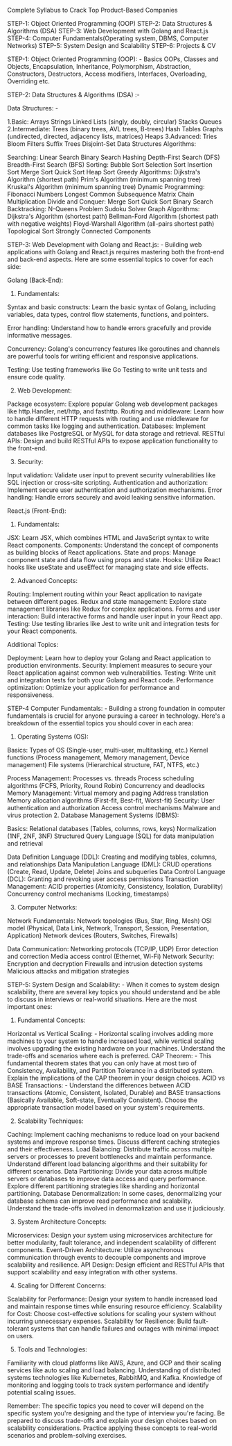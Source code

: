 Complete Syllabus to Crack Top Product-Based Companies

STEP-1: Object Oriented Programming (OOP)
STEP-2: Data Structures & Algorithms (DSA)
STEP-3: Web Development with Golang and React.js
STEP-4: Computer Fundamentals(Operating system, DBMS, Computer Networks)
STEP-5: System Design and Scalability 
STEP-6: Projects & CV


STEP-1: Object Oriented Programming (OOP): - Basics OOPs, Classes and Objects, Encapsulation, Inheritance, Polymorphism, Abstraction, Constructors, Destructors, Access modifiers, Interfaces, Overloading, Overriding etc.

STEP-2: Data Structures & Algorithms (DSA) :- 

 Data Structures: -

  1.Basic:
	Arrays
	Strings
	Linked Lists (singly, doubly, circular)
	Stacks
	Queues
  2.Intermediate:
	Trees (binary trees, AVL trees, B-trees)
	Hash Tables
	Graphs (undirected, directed, adjacency lists, matrices)
	Heaps
  3.Advanced:
	Tries
	Bloom Filters
	Suffix Trees
	Disjoint-Set Data Structures
 Algorithms:

  Searching:
	Linear Search
	Binary Search
	Hashing
	Depth-First Search (DFS)
	Breadth-First Search (BFS)
  Sorting:
	Bubble Sort
	Selection Sort
	Insertion Sort
	Merge Sort
	Quick Sort
	Heap Sort
 Greedy Algorithms:
	Dijkstra's Algorithm (shortest path)
	Prim's Algorithm (minimum spanning tree)
	Kruskal's Algorithm (minimum spanning tree)
 Dynamic Programming:
	Fibonacci Numbers
	Longest Common Subsequence
	Matrix Chain Multiplication
 Divide and Conquer:
	Merge Sort
	Quick Sort
	Binary Search
 Backtracking:
	N-Queens Problem
	Sudoku Solver
 Graph Algorithms:
	Dijkstra's Algorithm (shortest path)
	Bellman-Ford Algorithm (shortest path with negative weights)
	Floyd-Warshall Algorithm (all-pairs shortest path)
	Topological Sort
	Strongly Connected Components
	

STEP-3: Web Development with Golang and React.js: - Building web applications with Golang and React.js requires mastering 
both the front-end and back-end aspects. Here are some essential topics to cover for each side:

Golang (Back-End):

1. Fundamentals:

Syntax and basic constructs: Learn the basic syntax of Golang, including variables,  data  types, control flow statements, functions, and pointers.

Error handling: Understand how to handle errors gracefully and provide informative messages.

Concurrency: Golang's concurrency features like goroutines and channels are powerful tools for writing efficient and responsive applications.

Testing: Use testing frameworks like Go Testing to write unit tests and ensure code quality. 

2. Web Development:

Package ecosystem: Explore popular Golang web development packages like http.Handler, net/http, and fasthttp.
Routing and middleware: Learn how to handle different HTTP requests with routing and use middleware for common tasks like logging and authentication.
Databases: Implement databases like PostgreSQL or MySQL for data storage and retrieval.
RESTful APIs: Design and build RESTful APIs to expose application functionality to the front-end.

3. Security:

Input validation: Validate user input to prevent security vulnerabilities like SQL injection or cross-site scripting.
Authentication and authorization: Implement secure user authentication and authorization mechanisms.
Error handling: Handle errors securely and avoid leaking sensitive information.

React.js (Front-End):

1. Fundamentals:

JSX: Learn JSX, which combines HTML and JavaScript syntax to write React components.
Components: Understand the concept of components as building blocks of React applications.
State and props: Manage component state and data flow using props and state.
Hooks: Utilize React hooks like useState and useEffect for managing state and side effects.

	
2. Advanced Concepts:

Routing: Implement routing within your React application to navigate between different pages.	Redux and state management: Explore state management libraries like Redux for complex applications.
Forms and user interaction: Build interactive forms and handle user input in your React app.
Testing: Use testing libraries like Jest to write unit and integration tests for your React components.
	
Additional Topics:

Deployment: Learn how to deploy your Golang and React application to production environments.
Security: Implement measures to secure your React application against common web vulnerabilities.
Testing: Write unit and integration tests for both your Golang and React code.
Performance optimization: Optimize your application for performance and responsiveness.

STEP-4 Computer Fundamentals: - Building a strong foundation in computer fundamentals is crucial for anyone pursuing a career
in technology. Here's a breakdown of the essential topics you should cover in each area:

1. Operating Systems (OS):

 Basics:
Types of OS (Single-user, multi-user, multitasking, etc.)
Kernel functions (Process management, Memory management, Device management)
File systems (Hierarchical structure, FAT, NTFS, etc.)

 Process Management:
Processes vs. threads
Process scheduling algorithms (FCFS, Priority, Round Robin)
Concurrency and deadlocks
 Memory Management:
Virtual memory and paging
Address translation
Memory allocation algorithms (First-fit, Best-fit, Worst-fit)
 Security:
User authentication and authorization
Access control mechanisms
Malware and virus protection
2. Database Management Systems (DBMS):

 Basics:
Relational databases (Tables, columns, rows, keys)
Normalization (1NF, 2NF, 3NF)
Structured Query Language (SQL) for data manipulation and retrieval

 Data Definition Language (DDL):
Creating and modifying tables, columns, and relationships
Data Manipulation Language (DML):
CRUD operations (Create, Read, Update, Delete)
Joins and subqueries
 Data Control Language (DCL):
	Granting and revoking user access permissions
 Transaction Management:
	ACID properties (Atomicity, Consistency, Isolation, Durability)
	Concurrency control mechanisms (Locking, timestamps)

3. Computer Networks:

 Network Fundamentals:
	Network topologies (Bus, Star, Ring, Mesh)
	OSI model (Physical, Data Link, Network, Transport, Session, Presentation, Application)
	Network devices (Routers, Switches, Firewalls)

 Data Communication:
	Networking protocols (TCP/IP, UDP)
	Error detection and correction
	Media access control (Ethernet, Wi-Fi)
 Network Security:
	Encryption and decryption
	Firewalls and intrusion detection systems
	Malicious attacks and mitigation strategies
	
	
STEP-5: System Design and Scalability: - When it comes to system design scalability, there are several key topics you should understand and be able to discuss in interviews or real-world situations. Here are the most important ones:

 1. Fundamental Concepts:

 Horizontal vs Vertical Scaling: -
Horizontal scaling involves adding more machines to your system to handle increased load, while vertical scaling involves upgrading the existing hardware on your machines. Understand the trade-offs and scenarios where each is preferred.
CAP Theorem: - This fundamental theorem states that you can only have at most two of Consistency, Availability, and Partition Tolerance in a distributed system. Explain the implications of the CAP theorem in your design choices.
ACID vs BASE Transactions: - Understand the differences between ACID transactions (Atomic, Consistent, Isolated, Durable) and BASE transactions (Basically Available, Soft-state, Eventually Consistent). Choose the appropriate transaction model based on your system's requirements.

 2. Scalability Techniques:

Caching: Implement caching mechanisms to reduce load on your backend systems and improve response times. Discuss different caching strategies and their effectiveness.
Load Balancing: Distribute traffic across multiple servers or processes to prevent bottlenecks and maintain performance. Understand different load balancing algorithms and their suitability for different scenarios.
Data Partitioning: Divide your data across multiple servers or databases to improve data access and query performance. Explore different partitioning strategies like sharding and horizontal partitioning.
Database Denormalization: In some cases, denormalizing your database schema can improve read performance and scalability. Understand the trade-offs involved in denormalization and use it judiciously.

3. System Architecture Concepts:

Microservices: Design your system using microservices architecture for better modularity, fault tolerance, and independent scalability of different components.
Event-Driven Architecture: Utilize asynchronous communication through events to decouple components and improve scalability and resilience.
API Design: Design efficient and RESTful APIs that support scalability and easy integration with other systems.

4. Scaling for Different Concerns:

Scalability for Performance: Design your system to handle increased load and maintain response times while ensuring resource efficiency.
Scalability for Cost: Choose cost-effective solutions for scaling your system without incurring unnecessary expenses.
Scalability for Resilience: Build fault-tolerant systems that can handle failures and outages with minimal impact on users.
 
5. Tools and Technologies:

Familiarity with cloud platforms like AWS, Azure, and GCP and their scaling services like auto scaling and load balancing.
Understanding of distributed systems technologies like Kubernetes, RabbitMQ, and Kafka.
Knowledge of monitoring and logging tools to track system performance and identify potential scaling issues.
 
 Remember:
The specific topics you need to cover will depend on the specific system you're designing and the type of interview you're facing.
Be prepared to discuss trade-offs and explain your design choices based on scalability considerations.
Practice applying these concepts to real-world scenarios and problem-solving exercises.


